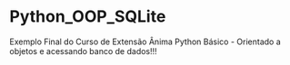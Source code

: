 # Python_OOP_SQLite
Exemplo Final do Curso de Extensão Ânima Python Básico - Orientado a objetos e acessando banco de dados!!!
